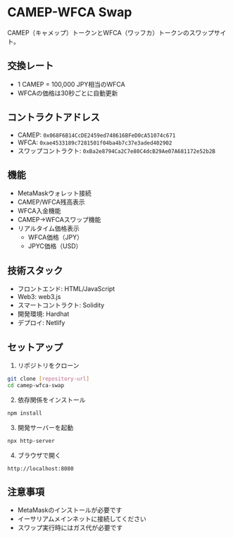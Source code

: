 # CAMEP-WFCA Swap

CAMEP（キャメップ）トークンとWFCA（ワッフカ）トークンのスワップサイト。

## 交換レート

- 1 CAMEP = 100,000 JPY相当のWFCA
- WFCAの価格は30秒ごとに自動更新

## コントラクトアドレス

- CAMEP: `0x068F6B14CcDE2459ed748616BFeD0cA51074c671`
- WFCA: `0xae4533189c7281501f04ba4b7c37e3aded402902`
- スワップコントラクト: `0xBa2e8794Ca2C7e80C4dcB29Ae07A681172e52b2B`

## 機能

- MetaMaskウォレット接続
- CAMEP/WFCA残高表示
- WFCA入金機能
- CAMEP→WFCAスワップ機能
- リアルタイム価格表示
  - WFCA価格（JPY）
  - JPYC価格（USD）

## 技術スタック

- フロントエンド: HTML/JavaScript
- Web3: web3.js
- スマートコントラクト: Solidity
- 開発環境: Hardhat
- デプロイ: Netlify

## セットアップ

1. リポジトリをクローン
```bash
git clone [repository-url]
cd camep-wfca-swap
```

2. 依存関係をインストール
```bash
npm install
```

3. 開発サーバーを起動
```bash
npx http-server
```

4. ブラウザで開く
```
http://localhost:8080
```

## 注意事項

- MetaMaskのインストールが必要です
- イーサリアムメインネットに接続してください
- スワップ実行時にはガス代が必要です
